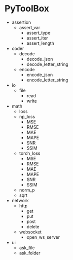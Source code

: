 # PyToolBox

* assertion
  * assert_var
    * assert_type
    * assert_iter
    * assert_length
* coder
  * decode
    * decode_json
    * decode_letter_string
  * encode
    * encode_json
    * encode_letter_string
* io
  * file
    * read
    * write
* math
  * loss
  * np_loss
    * MSE
    * RMSE
    * MAE
    * MAPE
    * SNR
    * SSIM
  * torch_loss
    * MSE
    * RMSE
    * MAE
    * MAPE
    * SNR
    * SSIM
  * norm_p
  * sqrt
* network
  * http
    * get
    * put
    * post
    * delete
  * websocket
    * open_ws_server
* ui
  * ask_file
  * ask_folder
